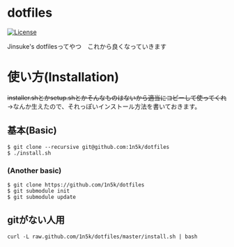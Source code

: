# dotfiles  
[![License](https://img.shields.io/badge/License-BSD%203--Clause-blue.svg)](https://opensource.org/licenses/BSD-3-Clause)  
  
Jinsuke's dotfilesってやつ　これから良くなっていきます  
  
# 使い方(Installation)  
~~installer.shとかsetup.shとかそんなものはないから適当にコピーして使ってくれ~~  
→なんか生えたので、それっぽいインストール方法を書いておきます。  
## 基本(Basic)  
```
$ git clone --recursive git@github.com:1n5k/dotfiles  
$ ./install.sh  
```
 
### (Another basic)  
```  
$ git clone https://github.com/1n5k/dotfiles  
$ git submodule init  
$ git submodule update  
```  
  
## gitがない人用  
```  
curl -L raw.github.com/1n5k/dotfiles/master/install.sh | bash  
```  


